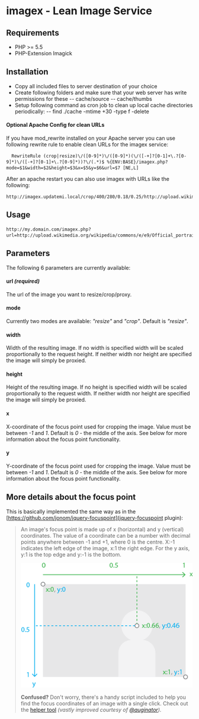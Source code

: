 imagex - Lean Image Service
================

## Requirements
- PHP >= 5.5
- PHP-Extension Imagick

## Installation
- Copy all included files to server destination of your choice
- Create following folders and make sure that your web server has write permissions for these
-- cache/source
-- cache/thumbs
- Setup following command as cron job to clean up local cache directories periodically:
-- find ./cache -mtime +30 -type f -delete

#### Optional Apache Config for clean URLs
If you have mod_rewrite installed on your Apache server you can use following rewrite rule to enable clean URLs for the imagex service:
```
  RewriteRule (crop|resize)\/([0-9]*)\/([0-9]*)(\/([-+]?[0-1]+\.?[0-9]*)\/([-+]?[0-1]+\.?[0-9]*))?\/(.*)$ %{ENV:BASE}/imagex.php?mode=$1&width=$2&height=$3&x=$5&y=$6&url=$7 [NE,L]
```
After an apache restart you can also use imagex with URLs like the following:
```
http://imagex.updatemi.local/crop/400/280/0.18/0.25/http://upload.wikimedia.org/wikipedia/commons/e/e9/Official_portrait_of_Barack_Obama.jpg
```

## Usage
```
http://my.domain.com/imagex.php?url=http://upload.wikimedia.org/wikipedia/commons/e/e9/Official_portrait_of_Barack_Obama.jpg&mode=crop&width=400&height=280&x=0.18&y=0.25
```

## Parameters
The following 6 parameters are currently available: 
#### url *(required)*
The url of the image you want to resize/crop/proxy.
#### mode
Currently two modes are available: *"resize"* and *"crop"*. Default is *"resize"*.
#### width
Width of the resulting image. If no width is specified width will be scaled proportionally to the request height. If neither width nor height are specified the image will simply be proxied.  
#### height
Height of the resulting image. If no height is specified width will be scaled proportionally to the request width. If neither width nor height are specified the image will simply be proxied.
#### x
X-coordinate of the focus point used for cropping the image. Value must be between *-1* and *1*. Default is *0* - the middle of the axis. See below for more information about the focus point functionality. 
#### y
Y-coordinate of the focus point used for cropping the image. Value must be between *-1* and *1*. Default is *0* - the middle of the axis. See below for more information about the focus point functionality.

## More details about the focus point
This is basically implemented the same way as in the [https://github.com/jonom/jquery-focuspoint](jquery-focuspoint plugin):

> An image's focus point is made up of x (horizontal) and y (vertical) coordinates. The value of a coordinate can be a number with decimal points anywhere between -1 and +1, where 0 is the centre. X:-1 indicates the left edge of the image, x:1 the right edge. For the y axis, y:1 is the top edge and y:-1 is the bottom.
>
> ![image](https://raw.githubusercontent.com/jonom/jquery-focuspoint/master/demos/img/grid.png)
>
> **Confused?** Don't worry, there's a handy script included to help you find the focus coordinates of an image with a single click. Check out the [helper tool](http://jonom.github.io/jquery-focuspoint/demos/helper/index.html) *(vastly improved courtesy of [@auginator](https://github.com/auginator)).*
